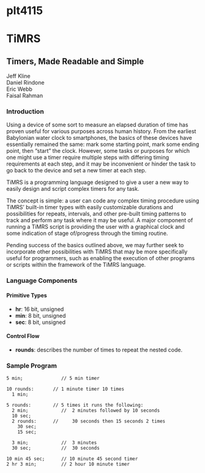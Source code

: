 # plt4115

# TiMRS

## Timers, Made Readable and Simple</h2>

Jeff Kline  
Daniel Rindone  
Eric Webb  
Faisal Rahman

### Introduction

Using a device of some sort to measure an elapsed duration of time has proven useful for various purposes across human history. From the earliest Babylonian water clock to smartphones, the basics of these devices have essentially remained the same: mark some starting point, mark some ending point, then “start” the clock. However, some tasks or purposes for which one might use a timer require multiple steps with differing timing requirements at each step, and it may be inconvenient or hinder the task to go back to the device and set a new timer at each step.

TiMRS is a programming language designed to give a user a new way to easily design and script complex timers for any task. 

The concept is simple: a user can code any complex timing procedure using TiMRS’ built-in timer types with easily customizable durations and possibilities for repeats, intervals, and other pre-built timing patterns to track and perform any task where it may be useful. A major component of running a TiMRS script is providing the user with a graphical clock and some indication of stage of/progress through the timing routine.

Pending success of the basics outlined above, we may further seek to incorporate other possibilities with TiMRS that may be more specifically useful for programmers, such as enabling the execution of other programs or scripts within the framework of the TiMRS language.

### Language Components

#### Primitive Types
+ **hr**:	16 bit, unsigned
+ **min**:	8 bit, unsigned 
+ **sec**:	8 bit, unsigned

#### Control Flow
+ **rounds**: describes the number of times to repeat the nested code.
	

### Sample Program

    5 min;              // 5 min timer

    10 rounds:       // 1 minute timer 10 times
	  1 min;

    5 rounds:        // 5 times it runs the following:
	  2 min;            // 	2 minutes followed by 10 seconds
	  10 sec;
	  2 rounds:      // 	30 seconds then 15 seconds 2 times
		30 sec;
		15 sec;
    
	  3 min;            //	3 minutes
	  30 sec;           //	30 seconds
    
    10 min 45 sec;      // 10 minute 45 second timer
    2 hr 3 min;         // 2 hour 10 minute timer 

